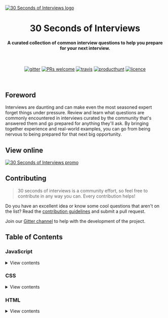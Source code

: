 <a href="https://30secondsofinterviews.org"><img src="logo.jpg" alt="30 Seconds of Interviews logo"></a>

<h1 align="center">
  30 Seconds of Interviews
</h1>

<h4 align="center">A curated collection of common interview questions to help you prepare for your next interview.</h4>

<br>

<p align="center">
  <a href="https://gitter.im/30-seconds-of-interviews/Lobby"><img src="https://img.shields.io/badge/gitter-join%20chat%20%E2%86%92-brightgreen.svg" alt="gitter"></a>
    <a href="https://github.com/fejes713/30-seconds-of-interviews/blob/master/CONTRIBUTING.md"><img src="https://img.shields.io/badge/PRs-welcome-brightgreen.svg" alt="PRs welcome"></a>
  <a href="https://travis-ci.com/fejes713/30-seconds-of-interviews"><img src="https://travis-ci.com/fejes713/30-seconds-of-interviews.svg?token=uZrzJhwCxqfwx7TdXzc4&branch=master" alt="travis"></a>
  <a href=""><img src="https://img.shields.io/badge/producthunt-vote-orange.svg" alt="producthunt"></a>
  <a href="https://github.com/fejes713/30-seconds-of-interviews/blob/master/LICENSE"><img src="https://img.shields.io/badge/licence-MIT-blue.svg" alt="licence"></a>
</p>

<br>

## Foreword

Interviews are daunting and can make even the most seasoned expert forget things under pressure. Review and learn what questions are commonly encountered in interviews curated by the community that's answered them and go prepared for anything they'll ask. By bringing together experience and real-world examples, you can go from being nervous to being prepared for that next big opportunity.

## View online

<a href="https://30secondsofinterviews.org"><img src="promo.jpg" alt="30 Seconds of Interviews promo"></a>

## Contributing

> 30 seconds of interviews is a community effort, so feel free to contribute in any way you can. Every contribution helps!

Do you have an excellent idea or know some cool questions that aren't on the list? Read the [contribution guidelines](https://github.com/fejes713/30-seconds-of-interviews/blob/master/CONTRIBUTING.md) and submit a pull request.

Join our [Gitter channel](https://gitter.im/30-seconds-of-interviews/Lobby) to help with the development of the project.

## Table of Contents


### JavaScript

<details>
<summary>View contents</summary>* [How can you avoid callback hells?](#how-can-you-avoid-callback-hells-js-get-data-function-a-get-more-data-a-function-b-get-more-data-b-function-c-get-more-data-c-function-d-get-more-data-d-function-e)
* [What is a callback?](#what-is-a-callback)
* [How do you clone an object in JavaScript?](#how-do-you-clone-an-object-in-java-script)
* [What is a closure?](#what-is-a-closure)
* [How do you compare two objects in JavaScript?](#how-do-you-compare-two-objects-in-java-script)
* [What is the DOM?](#what-is-the-dom)
* [What is the difference between the equality operators `==` and `===`?](#what-is-the-difference-between-the-equality-operators-and)
* [What is event-driven programming?](#what-is-event-driven-programming)
* [Generate an array, containing the Fibonacci sequence, up until the nth term.](#generate-an-array-containing-the-fibonacci-sequence-up-until-the-nth-term)
* [What does `0.1 + 0.2 === 0.3` evaluate to?](#what-does-0-1-0-2-0-3-evaluate-to)
* [What is the difference between the array methods `map()` and `forEach()`?](#what-is-the-difference-between-the-array-methods-map-and-for-each)
* [What is functional programming?](#what-is-functional-programming)
* [What will the console log in this example?](#what-will-the-console-log-in-this-example-js-var-foo-1-var-foobar-function-console-log-foo-var-foo-2-foobar)
* [How does hoisting work in JavaScript?](#how-does-hoisting-work-in-java-script)
* [Create a function that masks a string of characters with `#` except for the last four (4) characters.](#create-a-function-that-masks-a-string-of-characters-with-except-for-the-last-four-4-characters-js-mask-123456789-6789)
* [Explain the difference between mutability and immutability, and mutating vs non-mutating methods.](#explain-the-difference-between-mutability-and-immutability-and-mutating-vs-non-mutating-methods)
* [What is the only value not equal to itself in JavaScript?](#what-is-the-only-value-not-equal-to-itself-in-java-script)
* [NodeJS uses a callback pattern in many instances where if an error were returned it will pass it as the first argument to the callback. What are the advantages of this pattern?](#node-js-uses-a-callback-pattern-in-many-instances-where-if-an-error-were-returned-it-will-pass-it-as-the-first-argument-to-the-callback-what-are-the-advantages-of-this-pattern-js-fs-read-file-file-path-function-err-data-if-err-handle-the-error-the-return-is-important-here-so-execution-stops-here-return-console-log-err-use-the-data-object-console-log-data)
* [What is the event loop in Node.js?](#what-is-the-event-loop-in-node-js)
* [What are the differences between `null` and `undefined`?](#what-are-the-differences-between-null-and-undefined)
* [Describe the different ways to create an object. When should certain ways be preferred over others?](#describe-the-different-ways-to-create-an-object-when-should-certain-ways-be-preferred-over-others)
* [What is the difference between a parameter and an argument?](#what-is-the-difference-between-a-parameter-and-an-argument)
* [Does JavaScript pass by value or by reference?](#does-java-script-pass-by-value-or-by-reference)
* [Create a function `pipe` that performs left-to-right function composition by returning a function that accepts one argument.](#create-a-function-pipe-that-performs-left-to-right-function-composition-by-returning-a-function-that-accepts-one-argument-js-const-square-v-v-v-const-double-v-v-2-const-add-one-v-v-1-const-res-pipe-square-double-add-one-res-3-19-add-one-double-square-3)
* [In which states can a Promise be?](#in-which-states-can-a-promise-be)
* [What are Promises?](#what-are-promises)
* [How does prototypal inheritance differ from classical inheritance?](#how-does-prototypal-inheritance-differ-from-classical-inheritance)
* [What is the output of the following code?](#what-is-the-output-of-the-following-code-js-const-a-1-2-3-const-b-1-2-3-const-c-1-2-3-console-log-a-c-console-log-a-b)
* [What does the following function return?](#what-does-the-following-function-return-js-function-greet-return-message-hello)
* [Explain the difference between a static method and an instance method.](#explain-the-difference-between-a-static-method-and-an-instance-method)
* [What is the difference between synchronous and asynchronous code in JavaScript?](#what-is-the-difference-between-synchronous-and-asynchronous-code-in-java-script)
* [How does `this` work?](#how-does-this-work)
* [What does the following code evaluate to?](#what-does-the-following-code-evaluate-to-js-typeof-typeof-0)
* [What are JavaScript data types?](#what-are-java-script-data-types)
* [What is the purpose of JavaScript UI libraries/frameworks like React, Vue, Angular, Hyperapp, etc?](#what-is-the-purpose-of-java-script-ui-libraries-frameworks-like-react-vue-angular-hyperapp-etc)
* [What does `'use strict'` do and what are some of the key benefits to using it?](#what-does-use-strict-do-and-what-are-some-of-the-key-benefits-to-using-it)
* [What are the differences between `var`, `let`, `const` and no keyword statements?](#what-are-the-differences-between-var-let-const-and-no-keyword-statements)
* [What is the reason for wrapping the entire contents of a JavaScript source file in a function?](#what-is-the-reason-for-wrapping-the-entire-contents-of-a-java-script-source-file-in-a-function)
</details>


### CSS

<details>
<summary>View contents</summary>* [What is CSS BEM?](#what-is-css-bem)
* [What are the advantages of using CSS preprocessors?](#what-are-the-advantages-of-using-css-preprocessors)
* [Can you describe how CSS specificity works?](#can-you-describe-how-css-specificity-works)
* [Using flexbox, create a 3-column layout where each column takes up a `col-{n} / 12` ratio of the container.](#using-flexbox-create-a-3-column-layout-where-each-column-takes-up-a-col-n-12-ratio-of-the-container-html-div-class-row-div-class-col-2-div-div-class-col-7-div-div-class-col-3-div-div)
* [What is a focus ring? What is the correct solution to handle them?](#what-is-a-focus-ring-what-is-the-correct-solution-to-handle-them)
* [Can you name the four types of `@media` properties?](#can-you-name-the-four-types-of-media-properties)
* [What are the advantages of using CSS sprites and how would one utilize them?](#what-are-the-advantages-of-using-css-sprites-and-how-would-one-utilize-them)
* [How does Z index function?](#how-does-z-index-function)
</details>


### HTML

<details>
<summary>View contents</summary>* [What are `defer` and `async` attributes on a `<script>` tag?](#what-are-defer-and-async-attributes-on-a-script-tag)
* [What is the DOM?](#what-is-the-dom)
* [What are some differences that XHTML has compared to HTML?](#what-are-some-differences-that-xhtml-has-compared-to-html)
* [What is the purpose of `alt` attribute on images?](#what-is-the-purpose-of-alt-attribute-on-images)
* [Where and why is the `rel="noopener"` attribute used?](#where-and-why-is-the-rel-noopener-attribute-used)
</details>


### Node

<details>
<summary>View contents</summary>* [How can you avoid callback hells?](#how-can-you-avoid-callback-hells-js-get-data-function-a-get-more-data-a-function-b-get-more-data-b-function-c-get-more-data-c-function-d-get-more-data-d-function-e)
* [NodeJS uses a callback pattern in many instances where if an error were returned it will pass it as the first argument to the callback. What are the advantages of this pattern?](#node-js-uses-a-callback-pattern-in-many-instances-where-if-an-error-were-returned-it-will-pass-it-as-the-first-argument-to-the-callback-what-are-the-advantages-of-this-pattern-js-fs-read-file-file-path-function-err-data-if-err-handle-the-error-the-return-is-important-here-so-execution-stops-here-return-console-log-err-use-the-data-object-console-log-data)
* [What is the event loop in Node.js?](#what-is-the-event-loop-in-node-js)
</details>


---

## JavaScript
### What is the difference between the equality operators `==` and `===`?

<details>
<summary>View answer</summary>
Triple equals (`===`) checks for strict equality, which means both the type and value must be the same. Double equals (`==`) on the other hand first performs type coercion so that both operands are of the same type and then applies strict comparison.


#### Good to hear


* Whenever possible, use triple equals to test equality because loose equality `==` can have unintuitive results
* Type coercion means the values are converted into the same type
* Mention of falsy values and their comparison


##### Additional links


* [MDN docs for comparison operators](https://developer.mozilla.org/en-US/docs/Web/JavaScript/Reference/Operators/Comparison_Operators)
</details>



<br>[⬆ Back to top](#table-of-contents)


### In which states can a Promise be?

<details>
<summary>View answer</summary>
A `Promise` is in one of these states:

* pending: initial state, neither fulfilled nor rejected.
* fulfilled: meaning that the operation completed successfully.
* rejected: meaning that the operation failed.

A pending promise can either be fulfilled with a value, or rejected with a reason (error). 
When either of these options happens, the associated handlers queued up by a promise's then method are called.


#### Good to hear





##### Additional links


* [Official Web Docs - Promise](https://developer.mozilla.org/en-US/docs/Web/JavaScript/Reference/Global_Objects/Promise)
</details>



<br>[⬆ Back to top](#table-of-contents)


### What are Promises?

<details>
<summary>View answer</summary>
The `Promise` object represents the eventual completion (or failure) of an asynchronous operation, and its resulting value.
An example can be the following snippet, which after 100ms prints out the result string to the standard output. Also, note the catch, which can be used for error handling. `Promise`s are chainable.

```js
new Promise((resolve, reject) => {
  setTimeout(() => {
    resolve('result')
  }, 100)
})
  .then(console.log)
  .catch(console.error)
```


#### Good to hear


* Take a look into the other questions regarding `Promise`s!


##### Additional links


* [Master the JavaScript Interview: What is a Promise?](https://medium.com/javascript-scene/master-the-javascript-interview-what-is-a-promise-27fc71e772618)
</details>



<br>[⬆ Back to top](#table-of-contents)


### What are the differences between `null` and `undefined`?

<details>
<summary>View answer</summary>
In JavaScript, two values discretely represent nothing - `undefined` and `null`. The concrete difference between them is that `null` is explicit, while `undefined` is implicit. When a property does not exist or a variable has not been given a value, the value is `undefined`. `null` is set as the value to explicitly indicate “no value”. In essence, `undefined` is used when the nothing is not known, and `null` is used when the nothing is known.


#### Good to hear


* `typeof undefined` returns `undefined`
* `typeof null` returns `object`. However, it is still a primitive value
* `undefined == null` equals to `true`


##### Additional links


* [MDN docs for null](https://developer.mozilla.org/en-US/docs/Web/JavaScript/Reference/Global_Objects/null)
* [MDN docs for undefined](https://developer.mozilla.org/en-US/docs/Web/JavaScript/Reference/Global_Objects/undefined)
</details>



<br>[⬆ Back to top](#table-of-contents)


### How do you compare two objects in JavaScript?

<details>
<summary>View answer</summary>
Even though two different objects can have the same properties with equal values, they are not considered equal when compared using `==` or `===`. This is because they are being compared by their reference (location in memory), unlike primitive values which are compared by value.

In order to test if two objects are equal in structure, a helper function is required. It will
iterate through the own properties of each object to test if they have the same values, including nested objects.
Optionally, the prototypes of the objects may also be tested for equivalence by passing `true` as the 3rd argument.

Note: this technique does not attempt to test equivalence of data structures other than
plain objects, arrays, functions, dates and primitive values.

```js
function isDeepEqual(obj1, obj2, testPrototypes = false) {
  if (obj1 === obj2) {
    return true
  }

  if (typeof obj1 === "function" && typeof obj2 === "function") {
    return obj1.toString() === obj2.toString()
  }

  if (obj1 instanceof Date && obj2 instanceof Date) {
    return obj1.getTime() === obj2.getTime()
  }

  const prototypesAreEqual = testPrototypes
    ? isDeepEqual(
        Object.getPrototypeOf(obj1),
        Object.getPrototypeOf(obj2),
        true
      )
    : true

  const obj1Props = Object.getOwnPropertyNames(obj1)
  const obj2Props = Object.getOwnPropertyNames(obj2)

  return (
    obj1Props.length === obj2Props.length &&
    prototypesAreEqual &&
    obj1Props.every(prop => isDeepEqual(obj1[prop], obj2[prop]))
  )
}
```


#### Good to hear


* Primitives like strings and numbers are compared by their value
* Objects on the other hand are compared by their reference (location in memory)


##### Additional links


* [Object Equality in JavaScript](http://adripofjavascript.com/blog/drips/object-equality-in-javascript.html)
* [Deep comparison between two values](https://30secondsofcode.org/object#equals)
</details>



<br>[⬆ Back to top](#table-of-contents)


### What is the DOM?

<details>
<summary>View answer</summary>
The DOM (Document Object Model) is an API that represents the structure of HTML and XML documents. The document
is represented by a node tree (such as elements, text nodes, comments), where each node is an object that can be manipulated via JavaScript to change their styles, contents, placement in the tree, or interacted with through event listeners.


#### Good to hear


* The DOM was designed to be independent of any particular programming language, making the structural representation of the document available from a single, consistent API
* The DOM is constructed progressively in the browser as a page loads, which is why scripts are often placed at the bottom of a page, in the `<head>` with a `defer` attribute, or inside a `DOMContentLoaded` event listener. Scripts that manipulate DOM nodes should be run after the DOM has been constructed to avoid errors.


##### Additional links


* [MDN docs for DOM](https://developer.mozilla.org/en-US/docs/DOM)
</details>



<br>[⬆ Back to top](#table-of-contents)


### What is the reason for wrapping the entire contents of a JavaScript source file in a function?

<details>
<summary>View answer</summary>
This technique is very common in JavaScript libraries. It creates a closure around the entire contents of the file which creates a private namespace and thereby helps avoid potential name clashes between different JavaScript modules and libraries. The function is usually immediately invoked so that the namespace (library name) is assigned the return value of the function.

```js
const myLibrary = function () {
  var privateVariable = 2;
  return {
    publicMethod: () => privateVariable;
  };
}();
privateVariable; // ReferenceError
myLibrary.publicMethod(); // 2
```


#### Good to hear


* Used among many popular JavaScript libraries
* Creates a private namespace


##### Additional links


* [MDN docs for closures](https://developer.mozilla.org/en-US/docs/Web/JavaScript/Closures)
</details>



<br>[⬆ Back to top](#table-of-contents)


### What are JavaScript data types?

<details>
<summary>View answer</summary>
The latest ECMAScript standard defines seven data types, six of them being primitive: `Boolean`, `Null`, `Undefined`, `Number`, `String`, `Symbol` and one non-primitive data type: `Object`.


#### Good to hear


* Mention of newly added `Symbol` data type
* `Array`, `Date` and `function` are all of type `object`
* Functions in JavaScript are objects with the capability of being callable


##### Additional links


* [MDN docs for data types and data structures](https://developer.mozilla.org/en-US/docs/Web/JavaScript/Data_structures)
* [Understanding Data Types in JavaScript](https://www.digitalocean.com/community/tutorials/understanding-data-types-in-javascript)
</details>



<br>[⬆ Back to top](#table-of-contents)


### Generate an array, containing the Fibonacci sequence, up until the nth term.

<details>
<summary>View answer</summary>
Initialize an empty array of length `n`. Use `Array.prototype.reduce()` to add values into the array, using the sum of the last two values, except for the first two.

```js
const fibonacci = n =>
  [...Array(n)].reduce(
    (acc, val, i) => acc.concat(i > 1 ? acc[i - 1] + acc[i - 2] : i),
    []
  )
```


#### Good to hear





##### Additional links


* [Similar problem](https://github.com/Chalarangelo/30-seconds-of-code/blob/master/snippets_archive/fibonacciUntilNum.md)
</details>



<br>[⬆ Back to top](#table-of-contents)


### What does `0.1 + 0.2 === 0.3` evaluate to?

<details>
<summary>View answer</summary>
It evaluates to `false` because JavaScript uses the IEEE 754 standard for Math and it makes use of 64-bit floating numbers. This causes precision errors when doing decimal calculations, in short, due to computers working in Base 2 while decimal is Base 10.

```js
0.1 + 0.2 // 0.30000000000000004
```

A solution to this problem would be to use a function that determines if two numbers are approximately equal by defining an error margin (epsilon) value that the difference between two values should be less than.

```js
const approxEqual = (n1, n2, epsilon = 0.0001) => Math.abs(n1 - n2) < epsilon
approxEqual(0.1 + 0.2, 0.3) // true
```


#### Good to hear


* A simple solution to this problem


##### Additional links


* [A simple helper function to check equality](https://github.com/Chalarangelo/30-seconds-of-code#approximatelyequal)
* [Fix "0.1 + 0.2 = 0.300000004" in JavaScript](http://blog.blakesimpson.co.uk/read/61-fix-0-1-0-2-0-300000004-in-javascript)
</details>



<br>[⬆ Back to top](#table-of-contents)


### What is the difference between the array methods `map()` and `forEach()`?

<details>
<summary>View answer</summary>
Both methods iterate through the elements of an array. `map()` maps each element to new element by invoking the callback function on each element and returns a new array. On the other hand, `forEach()` invokes the callback function for each element but does not return a new array. `forEach()` is generally used when causing a side effect on each iteration, whereas `map()` is a common functional programming technique.


#### Good to hear


* Use `forEach()` if you need to iterate over an array and cause mutations to the elements without needing to return values to generate a new array.
* `map()` is the right choice to keep data immutable where each value of the original array is mapped to a new array.


##### Additional links


* [MDN docs for forEach](https://developer.mozilla.org/en-US/docs/Web/JavaScript/Reference/Global_Objects/Array/forEach)
* [MDN docs for map](https://developer.mozilla.org/en-US/docs/Web/JavaScript/Reference/Global_Objects/Array/map)
* [JavaScript — Map vs. ForEach](https://codeburst.io/javascript-map-vs-foreach-f38111822c0f)
</details>



<br>[⬆ Back to top](#table-of-contents)


### What does the following code evaluate to?

```js
typeof typeof 0
```

<details>
<summary>View answer</summary>
It evaluates to `"string"`.

`typeof 0` evaluates to the string `"number"` and therefore `typeof "number"` evaluates to `"string"`.


#### Good to hear





##### Additional links


* [MDN docs for typeof](https://developer.mozilla.org/en-US/docs/Web/JavaScript/Reference/Operators/typeof)
</details>



<br>[⬆ Back to top](#table-of-contents)


### What will the console log in this example?

```js
var foo = 1
var foobar = function() {
  console.log(foo)
  var foo = 2
}
foobar()
```

<details>
<summary>View answer</summary>
Due to hoisting, the local variable `foo` is declared before the `console.log` method is called. This means the local variable `foo` is passed as an argument to `console.log()` instead of the global one declared outside of the function. However, since the value is not hoisted with the variable declaration, the output will be `undefined`, not `2`.


#### Good to hear


* Hoisting is JavaScript’s default behavior of moving declarations to the top
* Mention of `strict` mode


##### Additional links


* [MDN docs for hoisting](https://developer.mozilla.org/en-US/docs/Glossary/Hoisting)
</details>



<br>[⬆ Back to top](#table-of-contents)


### How does hoisting work in JavaScript?

<details>
<summary>View answer</summary>
Hoisting is a JavaScript mechanism where variables and function declarations are put into memory during the compile phase. This means that no matter where functions and variables are declared, they are moved to the top of their scope regardless of whether their scope is global or local.

```js
console.log(hoist) // Output: undefined
var hoist = "The variable has been hoisted."
```


#### Good to hear


* Hoisting is JavaScript’s default behavior of moving declarations to the top
* Functions are hoisted before variables
* Mention of `strict` mode
* `const` variables must be both declared and initialised before use
* `let` variables must be declared before use


##### Additional links


* [MDN docs for hoisting](https://developer.mozilla.org/en-US/docs/Glossary/Hoisting)
* [Understanding Hoisting in JavaScript](https://scotch.io/tutorials/understanding-hoisting-in-javascript)
</details>



<br>[⬆ Back to top](#table-of-contents)


### Create a function that masks a string of characters with `#` except for the last four (4) characters.

```js
mask("123456789") // "#####6789"
```

<details>
<summary>View answer</summary>
> There are many ways to solve this problem, this is just one one of them.

Using `String.prototype.slice()`, we can grab a portion of the string from index `0` (first character) to index `-4` (5th last character) and calculate the resulting length, using `String.prototype.repeat()` to repeat the mask character that many times. Then, using `String.prototype.slice()` once more, we can concatenate the last 4 characters by passing `-4` as an argument.

```js
const mask = (str, maskChar = "#") =>
  maskChar.repeat(str.slice(0, -4).length) + str.slice(-4)
```


#### Good to hear


* Short, one-line functional solutions to problems should be preferred provided they are efficient


##### Additional links



</details>



<br>[⬆ Back to top](#table-of-contents)


### What is the difference between synchronous and asynchronous code in JavaScript?

<details>
<summary>View answer</summary>
Synchronous means each operation must wait for the previous one to complete.

Asynchronous means an operation can occur while another operation is still being processed.

In JavaScript, all code is synchronous due to the single-threaded nature of it. However, asynchronous operations not part of the program (such as `XMLHttpRequest` or `setTimeout`) are processed outside of the main thread because they are controlled by native code (browser APIs), but callbacks part of the program will still be executed synchronously.


#### Good to hear


* JavaScript has a concurrency model based on an "event loop".
* Functions like `alert` block the main thread so that no user input is registered until the user closes it.


##### Additional links



</details>



<br>[⬆ Back to top](#table-of-contents)


### What does the following function return?

```js
function greet() {
  return
  {
    message: "hello"
  }
}
```

<details>
<summary>View answer</summary>
Because of JavaScript's automatic semicolon insertion (ASI), the compiler places a semicolon after `return` keyword and therefore it returns `undefined` without an error being thrown.


#### Good to hear


* Automatic semicolon placement can lead to time-consuming bugs


##### Additional links


* [Automatic semicolon insertion in JavaScript](http://2ality.com/2011/05/semicolon-insertion.html)
</details>



<br>[⬆ Back to top](#table-of-contents)


### NodeJS uses a callback pattern in many instances where if an error were returned it will pass it as the first argument to the callback. What are the advantages of this pattern?

```js
fs.readFile(filePath, function(err, data) {  
  if (err) {
    // handle the error, the return is important here
    // so execution stops here
    return console.log(err)
  }
  // use the data object
  console.log(data)
})
```

<details>
<summary>View answer</summary>
Advantages include:

* Not needing to process data if there is no need to even reference it
* Having a consistent API leads to more adoption
* Ability to easily adapt a callback pattern that will lead to more maintainable code

As you can see from below example, the callback is called with null as its first argument if there is no error. However, if there is an error, you create an Error object, which then becomes the callback's only parameter. The callback function allows a user to easily know whether or not an error occurred. 

This practice is also called the _Node.js error convention_, and this kind of callback implementations are called _error-first callbacks_.

```js
var isTrue = function(value, callback) {
  if (value === true) {
    callback(null, "Value was true.");
  } else {
    callback(new Error("Value is not true!"));
  }
}

var callback = function (error, retval) {
  if (error) {
    console.log(error);
    return;
  }
  console.log(retval);
}

isTrue(false, callback);
isTrue(true,  callback);

{ stack: [Getter/Setter],
  arguments: undefined,
  type: undefined,
  message: 'Value is not true!' }
Value was true.
```


#### Good to hear


* This is just a convention. However, you should stick to it.


##### Additional links


* [The Node.js Way - Understanding Error-First Callbacks](http://fredkschott.com/post/2014/03/understanding-error-first-callbacks-in-node-js/)
* [What are the error conventions?](https://docs.nodejitsu.com/articles/errors/what-are-the-error-conventions)
</details>



<br>[⬆ Back to top](#table-of-contents)


### What is the output of the following code?

```js
const a = [1, 2, 3]
const b = [1, 2, 3]
const c = "1,2,3"

console.log(a == c)
console.log(a == b)
```

<details>
<summary>View answer</summary>
The first `console.log` outputs `true` because JavaScript's compiler performs type conversion and therefore it compares to strings by their value. On the other hand, the second `console.log` outputs `false` because Arrays are Objects and Objects are compared by reference.


#### Good to hear


* JavaScript performs automatic type conversion
* Objects are compared by reference
* Primitives are compared by value


##### Additional links


* [JavaScript Value vs Reference](https://medium.com/dailyjs/back-to-roots-javascript-value-vs-reference-8fb69d587a18)
</details>



<br>[⬆ Back to top](#table-of-contents)


### What is a callback?

<details>
<summary>View answer</summary>
Callbacks are functions passed as an argument to another function to be executed once an event has occurred or a certain task is complete, often used in asynchronous code. Callback functions are invoked later by a piece of code but can be declared on initialization without being invoked.

Event listeners are callbacks that are only executed when a specific event occurs.

```js
function onClick() {
  console.log("The user clicked on the page.")
}
document.addEventListener("click", onClick)
```


#### Good to hear


* Functions are first-class objects in JavaScript
* Callbacks vs Promises


##### Additional links


* [MDN docs for callbacks](https://developer.mozilla.org/en-US/docs/Glossary/Callback_function)
</details>



<br>[⬆ Back to top](#table-of-contents)


### Describe the different ways to create an object. When should certain ways be preferred over others?

<details>
<summary>View answer</summary>
##### Object literal

Often used to store one occurrence of data.

```js
const person = {
  name: "John",
  age: 50,
  birthday() {
    this.age++
  }
}
person.birthday() // person.age === 51
```

##### Constructor

Often used when you need to create multiple instances of an object, each with their own data that other instances of the class cannot affect. The `new` operator must be used before invoking the constructor or the global object will be mutated.

```js
function Person(name, age) {
  this.name = name
  this.age = age
}
Person.prototype.birthday = function() {
  this.age++
}
const person1 = new Person("John", 50)
const person2 = new Person("Sally", 20)
person1.birthday() // person1.age === 51
person2.birthday() // person2.age === 21
```

##### Factory function

Creates a new object similar to a constructor, but can store private data using a closure. There is also no need to use `new` before invoking the function or the `this` keyword. Factory functions usually discard the idea of prototypes and keep all properties and methods as own properties of the object.

```js
const createPerson = (name, age) => {
  const birthday = () => person.age++
  const person = { name, age, birthday }
  return person
}
const person = createPerson("John", 50)
person.birthday() // person.age === 51
```

##### `Object.create()`

Sets the prototype of the newly created object.

```js
const personProto = {
  birthday() {
    this.age++
  }
}
const person = Object.create(personProto)
person.age = 50
person.birthday() // person.age === 51
```

A second argument can also be supplied to `Object.create()` which acts as a descriptor for the new properties to be defined.

```js
Object.create(personProto, {
  age: {
    value: 50,
    writable: true,
    enumerable: true
  }
})
```


#### Good to hear


* Prototypes are objects that other objects inherit properties and methods from.
* Factory functions offer private properties and methods through a closure but increase memory usage as a tradeoff, while classes do not have private properties or methods but reduce memory impact by reusing a single prototype object.


##### Additional links


* [Factory functions vs constructor functions vs classes](https://medium.com/javascript-scene/javascript-factory-functions-vs-constructor-functions-vs-classes-2f22ceddf33e)
</details>



<br>[⬆ Back to top](#table-of-contents)


### What is the difference between a parameter and an argument?

<details>
<summary>View answer</summary>
Parameters are the variable names of the function definition, while arguments are the values given to a function when it is invoked.

```js
function myFunction(parameter1, parameter2) {
  console.log(arguments[0]) // "argument1"
}
myFunction("argument1", "argument2")
```


#### Good to hear


* `arguments` is an array-like object containing information about the arguments supplied to an invoked function.
* `myFunction.length` describes the arity of a function (how many parameters it has, regardless of how many arguments it is supplied).


##### Additional links



</details>



<br>[⬆ Back to top](#table-of-contents)


### Does JavaScript pass by value or by reference?

<details>
<summary>View answer</summary>
JavaScript always passes by value. However, with objects, the value is a reference to the object.


#### Good to hear


* Difference between pass-by-value and pass-by-reference


##### Additional links


* [JavaScript Value vs Reference](https://medium.com/dailyjs/back-to-roots-javascript-value-vs-reference-8fb69d587a18)
</details>



<br>[⬆ Back to top](#table-of-contents)


### How does prototypal inheritance differ from classical inheritance?

<details>
<summary>View answer</summary>
In the classical inheritance paradigm, object instances inherit their properties and functions from a class, which acts as a blueprint for the object. Object instances are typically created using a constructor and the `new` keyword.

In the prototypal inheritance paradigm, object instances inherit directly from other objects and are typically created using factory functions or `Object.create()`. Finally, object instances can be composed from many different objects, allowing for selective inheritance.


#### Good to hear


* Classes create hierarches and taxonomies.
* Prototypal inheritance allows for a flat prototype delegation hierarchy.


##### Additional links


* [MDN docs for inheritance and the prototype chain](https://developer.mozilla.org/en-US/docs/Web/JavaScript/Inheritance_and_the_prototype_chain)
* [Differences between class and prototypal inheritance](https://medium.com/javascript-scene/master-the-javascript-interview-what-s-the-difference-between-class-prototypal-inheritance-e4cd0a7562e9)
</details>



<br>[⬆ Back to top](#table-of-contents)


### How do you clone an object in JavaScript?

<details>
<summary>View answer</summary>
Using the object spread operator `...`, the object's own enumerable properties can be copied
into the new object. This creates a shallow clone of the object.

```js
const obj = { a: 1, b: 2 }
const shallowClone = { ...obj }
```

With this technique, prototypes are ignored. In addition, nested objects are not cloned, but rather their references get copied, so nested objects still refer to the same objects as the original. Deep-cloning is much more complex in order to effectively clone any type of object (Date, RegExp, Function, Set, etc) that may be nested within the object.

Other alternatives include:

* `JSON.parse(JSON.stringify(obj))` can be used to deep-clone a simple object, but it is CPU-intensive and only accepts valid JSON (therefore it strips functions and does not allow circular references).
* `Object.assign({}, obj)` is another alternative.
* `Object.keys(obj).reduce((acc, key) => (acc[key] = obj[key], acc), {})` is another more verbose alternative that shows the concept in greater depth.


#### Good to hear


* JavaScript passes objects by reference, meaning that nested objects get their references copied, instead of their values.
* The same method can be used to merge two objects.


##### Additional links


* [MDN docs for Object.assign()](https://developer.mozilla.org/en-US/docs/Web/JavaScript/Reference/Global_Objects/Object/assign)
* [Clone an object in vanilla JS](http://voidcanvas.com/clone-an-object-in-vanilla-js-in-depth/)
</details>



<br>[⬆ Back to top](#table-of-contents)


### What are the differences between `var`, `let`, `const` and no keyword statements?

<details>
<summary>View answer</summary>
##### No keyword prefix

When no keyword is prefixed before a variable declaration, it is either assigning a global variable if one does not exist, or reassigns an already declared variable. In non-strict mode, it will assign the variable as a property of the global object `this` (`window` in browsers). In strict mode, it will throw an error to prevent unwanted global variables from being created.

##### var

`var` was the default statement to declare a variable until ES2015. It creates a function-scoped variable that can be reassigned and redeclared. However, due to its lack of block scoping, it can cause issues if the variable is being reused in a loop that contains an asynchronous callback because the variable will continue to exist outside of the block scope.

Below, by the time the the `setTimeout` callback executes, the loop has already finished and the `i` variable is `10`, so all ten callbacks reference the same variable available in the function scope.

```js
for (var i = 0; i < 10; i++) {
  setTimeout(() => {
    console.log(i) // logs `10` ten times
  })
}

/* ==================== Solutions with `var` ==================== */
for (var i = 0; i < 10; i++) {
  // Passed as an argument will use the value as-is in that point in time
  setTimeout(console.log, 0, i)
}

for (var i = 0; i < 10; i++) {
  // Create a new function scope that will use the value as-is in that point in time
  ;(i => {
    setTimeout(() => {
      console.log(i)
    })
  })(i)
}
```

##### let

`let` was introduced in ES2015 and is the new preferred way to declare variables that will be reassigned later. Trying to redeclare a variable again will throw an error. It is block-scoped so that using it in a loop will keep it scoped to the iteration.

```js
for (let i = 0; i < 10; i++) {
  setTimeout(() => {
    console.log(i) // logs 0, 1, 2, 3, ...
  })
}
```

##### const

`const` was introduced in ES2015 and is the new preferred default way to declare all variables if they won't be reassigned later, even for objects that will be mutated (as long as the reference to the object does not change). It is block-scoped and cannot be reassigned.

```js
const myObject = {}
myObject.prop = "hello!" // No error
myObject = "hello" // Error
```


#### Good to hear


* All declarations are hoisted to the top of their scope
* Show a common issue with using `var` and how `let` can solve it, as well as a solution that keeps `var`.
* `var` should be avoided whenever possible and prefer `const` as the default declaration statement for all variables unless they will be reassigned later, then use `let` if so.


##### Additional links


* [`let` vs `const`](https://wesbos.com/let-vs-const/)
</details>



<br>[⬆ Back to top](#table-of-contents)


### What is functional programming?

<details>
<summary>View answer</summary>
Functional programming is a paradigm in which programs are built in a declarative manner using pure functions that avoid shared state and mutable data. Functions that always return the same value for the same input and don't produce side effects are the pillar of functional programming. Many programmers consider this to be the best approach to software development as it reduces bugs and cognitive load.


#### Good to hear


* Cleaner, more concise development experience
* Simple function composition
* Features of JavaScript that enable functional programming (`.map`, `.reduce` etc.)
* JavaScript is multi-paradigm programming language (Object-Oriented Programming and Functional Programming live in harmony)


##### Additional links


* [Javascript and Functional Programming: An Introduction](https://hackernoon.com/javascript-and-functional-programming-an-introduction-286aa625e26d)
* [Master the JavaScript Interview: What is Functional Programming?](https://medium.com/javascript-scene/master-the-javascript-interview-what-is-functional-programming-7f218c68b3a0)
</details>



<br>[⬆ Back to top](#table-of-contents)


### Create a function `pipe` that performs left-to-right function composition by returning a function that accepts one argument.

```js
const square = v => v * v
const double = v => v * 2
const addOne = v => v + 1
const res = pipe(square, double, addOne)
res(3) // 19; addOne(double(square(3)))
```

<details>
<summary>View answer</summary>
Gather all supplied arguments using the rest operator `...` and return a unary function that uses `Array.prototype.reduce()` to run the value through the series of functions before returning the final value.

```js
const pipe = (...fns) => x => fns.reduce((v, fn) => fn(v), x)
```


#### Good to hear


* Function composition is the process of combining two or more functions to produce a new function.


##### Additional links


* [What is function composition?](https://medium.com/javascript-scene/master-the-javascript-interview-what-is-function-composition-20dfb109a1a0)
</details>



<br>[⬆ Back to top](#table-of-contents)


### What is the only value not equal to itself in JavaScript?

<details>
<summary>View answer</summary>
`NaN` (Not-a-Number) is the only value not equal to itself when comparing with any of the comparison operators. `NaN` is often the result of meaningless math computations, so two `NaN` values make no sense to be considered equal.


#### Good to hear


* The difference between `isNaN()` and `Number.isNaN()`
* `const isNaN = x => x !== x`


##### Additional links


* [MDN docs for `NaN`](https://developer.mozilla.org/en-US/docs/Web/JavaScript/Reference/Global_Objects/NaN)
</details>



<br>[⬆ Back to top](#table-of-contents)


### Explain the difference between a static method and an instance method.

<details>
<summary>View answer</summary>
Static methods belong to a class and don't act on instances, while instance methods belong to the class prototype which is inherited by all instances of the class and acts on them.

```js
Array.isArray // static method of Array
Array.prototype.push // instance method of Array
```

In this case, the `Array.isArray` method does not make sense as an instance method of arrays because we already know the value is an array when working with it.

Instance methods could technically work as static methods, but provide terser syntax:

```js
const arr = [1, 2, 3]
arr.push(4)
Array.push(arr, 4)
```


#### Good to hear


* How to create static and instance methods with ES2015 class syntax


##### Additional links


* [Classes on MDN](https://developer.mozilla.org/en-US/docs/Web/JavaScript/Reference/Classes)
</details>



<br>[⬆ Back to top](#table-of-contents)


### Explain the difference between mutability and immutability, and mutating vs non-mutating methods.

<details>
<summary>View answer</summary>
"Mutability" means a value is subject to change. "Immutability" means a value cannot change.

Objects are mutable, while primitive values (strings, numbers, etc) are immutable. This means any operation performed on a primitive value does not change the original value.

All `String.prototype` methods do not have an effect on the original string and return a new string. On the other hand, while some methods of `Array.prototype` do not mutate the original array reference and produce a fresh array, some cause mutations.

```js
const myString = "hello!"
myString.replace("!", "") // returns a new string, cannot mutate the original value

const originalArray = [1, 2, 3]
originalArray.push(4) // mutates originalArray, now [1, 2, 3, 4]
originalArray.concat(4) // returns a new array, does not mutate the original
```


#### Good to hear


* List of mutating and non-mutating array methods


##### Additional links


* [Mutating vs non-mutating array methods](https://lorenstewart.me/2017/01/22/javascript-array-methods-mutating-vs-non-mutating/)
</details>



<br>[⬆ Back to top](#table-of-contents)


### How does `this` work?

<details>
<summary>View answer</summary>
The `this` keyword is an object that represents the context of an executing function. Regular functions can have their `this` value changed with `.call`, `.apply` and `.bind`. Arrow functions implicitly bind `this` so that it refers to the context of its lexical environment, regardless of whether or not its context is set explicitly with `call`.

Here are some common examples of `this`:

```js
// Object literals
var myObject = {
  regularFunction: function() {
    return this
  },
  arrowFunction: () => {
    return this
  }
}
myObject.regularFunction() // myObject
myObject.arrowFunction() // NOT myObject
const withoutContextFunction = myObject.regularFunction
withoutContextFunction() // NOT myObject

// Event listeners
document.body.addEventListener("click", function() {
  console.log(this) // document.body
})

// Classes
class myClass {
  constructor() {
    console.log(this) // myClassInstance
  }
}
var myClassInstance = new myClass()

// Manual
var myFunction = function() {
  return this
}
myFunction.call({ customThis: true }) // { customThis: true }

// Unwanted `this`
var obj = {
  arr: [1, 2, 3],
  doubleArr() {
    return this.arr.map(function(value) {
      // this === this.arr
      return this.double(value)
    })
  },
  double() {
    return value * 2
  }
}
obj.doubleArr() // Uncaught TypeError: this.double is not a function
```


#### Good to hear


* In non-strict mode, global `this` is the global object (`window` in browsers), while in non-strict mode global `this` is `undefined`.
* `Function.prototype.call` and `Function.prototype.apply` set the `this` context of an executing function as the first argument, with `call` accepting a variadic number of arguments thereafter, and `apply` accepting an array as the second argument which are fed to the function in a variadic manner.
* `Function.prototype.bind` returns a new function that enforces the `this` context as the first argument which cannot be changed by other functions.
* If a function requires its `this` context to be changed based on how it is called, you must use the `function` keyword. Use arrow functions when you want `this` to be the surrounding (lexical) context.


##### Additional links


* [`this` on MDN](https://developer.mozilla.org/en-US/docs/Web/JavaScript/Reference/Operators/this)
</details>



<br>[⬆ Back to top](#table-of-contents)


### What is the event loop in Node.js?

<details>
<summary>View answer</summary>
The event loop handles all async callbacks. Callbacks are queued in a loop, while other code runs, and will run one by one when the response for each one has been received.


#### Good to hear


* The event loop allows Node.js to perform non-blocking I/O operations, despite the fact that JavaScript is single-threaded


##### Additional links


* [Node.js docs on event loop, timers and process.nextTick()](https://nodejs.org/en/docs/guides/event-loop-timers-and-nexttick/)
</details>



<br>[⬆ Back to top](#table-of-contents)


### What is event-driven programming?

<details>
<summary>View answer</summary>
Event-driven programming is building an application that is based on and responds to events. Whenever an event occurs, the application responds by running a callback function, which is registered to that event and context.


#### Good to hear


* Responds to events that occur by running a callback function
* Follows a publish-subscribe pattern


##### Additional links


* [MDN docs on Events and Handlers](https://developer.mozilla.org/en-US/docs/Web/Guide/Events/Overview_of_Events_and_Handlers)
* [Understanding Node.js event-driven architecture](https://medium.freecodecamp.org/understanding-node-js-event-driven-architecture-223292fcbc2d)
</details>



<br>[⬆ Back to top](#table-of-contents)


### What is the purpose of JavaScript UI libraries/frameworks like React, Vue, Angular, Hyperapp, etc?

<details>
<summary>View answer</summary>
The main purpose is to avoid manipulating the DOM directly and keep the state of an application
in sync with the UI easily. Additionally, they provide the ability to create components that can be reused when they have similar functionality with minor differences, avoiding duplication which would require multiple changes whenever the structure of a component which is reused in multiple places needs to be updated.

When working with DOM manipulation libraries like jQuery, the data of an application is generally kept in the DOM itself, often as class names or `data` attributes. Manipulating the DOM to update the UI involves many extra steps and can introduce subtle bugs over time. Keeping the state separate and letting a framework handle the UI updates when the state changes reduces cognitive load, i.e. saying you want the UI to look a certain way when the state is a certain value is the declarative way of creating an application, instead of manually updating the UI to reflect the new state (imperative).


#### Good to hear


* The virtual DOM is a representation of the real DOM tree in the form of plain objects, which allows a library to write code as if the entire document is thrown away and rebuilt on each change, while the real DOM only updates what needs to be changed. Comparing the new virtual DOM against the previous one leads to high efficiency as changing real DOM nodes is costly compared to recalculating the virtual DOM.
* JSX is an extension to JavaScript that provides XML-like syntax to create virtual DOM objects which is transformed to function calls by a transpiler. It simplifies control flow (if statements/ternary expressions) compared to tagged template literals.


##### Additional links


* [Virtual DOM in Hyperapp](https://github.com/hyperapp/hyperapp#view)
</details>



<br>[⬆ Back to top](#table-of-contents)


### What does `'use strict'` do and what are some of the key benefits to using it?

<details>
<summary>View answer</summary>
Including `'use strict'` at the beginning of your JavaScript source file enables strict mode, which enfores more strict parsing and error handling of JavaScript code. It is considered a good practice and offers a lot of benefits, such as:

* Easier debugging due to eliminating silent errors.
* Disallows variable redefinition.
* Prevents accidental global variables.
* Oftentimes provides increased performance over identical code that is not running in strict mode.
* Simplifies `eval()` and `arguments`.
* Helps make JavaScript more secure.


#### Good to hear


* Eliminates `this` coercion, throwing an error when `this` references a value of `null` or `undefined`.
* Throws an error on invalid usage of `delete`.
* Prohibits some syntax likely to be defined in future versions of ECMAScript


##### Additional links


* [MDN docs for strict mode](https://developer.mozilla.org/en-US/docs/Web/JavaScript/Reference/Strict_mode)
</details>



<br>[⬆ Back to top](#table-of-contents)


### What is a closure?

<details>
<summary>View answer</summary>
A closure is a function defined inside another function and has access to its lexical scope even when it is executing outside its lexical scope. The closure has access to variables in three scopes:

* Variables declared in its own scope
* Variables declared in the scope of the parent function
* Variables declared in the global scope


#### Good to hear


* Closures are useful because they let you associate data with a function that operates on that data.
* A closure can substitute an object with only a single method.
* Closures can be used to emulate private methods.


##### Additional links


* [MDN docs for closures](https://developer.mozilla.org/en-US/docs/Web/JavaScript/Closures)
* [What is a closure](https://medium.com/javascript-scene/master-the-javascript-interview-what-is-a-closure-b2f0d2152b36)
* [I never understood JavaScript closures](https://medium.com/dailyjs/i-never-understood-javascript-closures-9663703368e8)
</details>



<br>[⬆ Back to top](#table-of-contents)


### How can you avoid callback hells?

```js
getData(function(a){  
    getMoreData(a, function(b){
        getMoreData(b, function(c){ 
            getMoreData(c, function(d){ 
                getMoreData(d, function(e){ 
                    ...
                });
            });
        });
    });
});
```

<details>
<summary>View answer</summary>
There are lots of ways to solve the issue of callback hells:

* modularization: break callbacks into independent functions
* use a control flow library, like async
* use generators with Promises
* use async/await (from v7 on)


#### Good to hear


* As an efficient JavaScript developer, you have to avoid the constantly growing indentation level, produce clean and readable code and be able to handle complex flows.


##### Additional links


* [Avoiding Callback Hell in Node.js](http://stackabuse.com/avoiding-callback-hell-in-node-js/)
* [Asynchronous JavaScript: From Callback Hell to Async and Await](https://blog.hellojs.org/asynchronous-javascript-from-callback-hell-to-async-and-await-9b9ceb63c8e8)
</details>



<br>[⬆ Back to top](#table-of-contents)


## CSS
### What is CSS BEM?

<details>
<summary>View answer</summary>
The BEM methodology is a naming convention for CSS classes in order to keep CSS more maintainable by defining namespaces to solve scoping issues. BEM stands for Block Element Modifier which is an explanation for its structure. A Block is a standalone component that is reusable across projects and acts as a "namespace" for sub components (Elements). Modifiers are used as flags when a Block or Element is in a certain state or is different in structure or style.

```css
/* block component */
.block {
}

/* element */
.block__element {
}

/* modifier */
.block__element--modifier {
}
```

Here is an example with the class names on markup:

```html
<nav class="navbar">
  <a href="/" class="navbar__link navbar__link--active"></a>
  <a href="/" class="navbar__link"></a>
  <a href="/" class="navbar__link"></a>
</nav>
```

In this case, `navbar` is the Block, `navbar__link` is an Element that makes no sense outside of the `navbar` component, and `navbar__link--active` is a Modifier that indicates a different state for the `navbar__link` Element.

Since Modifiers are verbose, many opt to use `is-*` flags instead as modifiers.

```html
<a href="/" class="navbar__link is-active"></a>
```

These must be chained to the Element and never alone however, or there will be scope issues.

```css
.navbar__link.is-active {
}
```


#### Good to hear


* Alternative solutions to scope issues like CSS-in-JS


##### Additional links


* [Writing clean and maintainable CSS](https://hackernoon.com/writing-clean-and-maintainable-css-using-bem-methodology-1dcbf810a664)
</details>



<br>[⬆ Back to top](#table-of-contents)


### What are the advantages of using CSS preprocessors?

<details>
<summary>View answer</summary>
CSS preprocessors add useful functionality that native CSS does not have, and generally make CSS neater and more maintainable by enabling DRY (Don't Repeat Yourself) principles. Their terse syntax for nested selectors cuts down on repeated code. They provide variables for consistent theming (however, CSS variables have largely replaced this functionality) and additional tools like color functions (`lighten`, `darken`, `transparentize`, etc), variables, mixins, and loops that make CSS more like a real programming language and gives the developer more power to generate complex CSS.


#### Good to hear


* They allow us to write more maintainable and scalable CSS
* Some disadvantages of using CSS preprocessors (setup, re-compilation time can be slow etc.)


##### Additional links


* [CSS Preprocessors](https://medium.com/@garyfagan/css-preprocessors-6f226fa16f27)
</details>



<br>[⬆ Back to top](#table-of-contents)


### Using flexbox, create a 3-column layout where each column takes up a `col-{n} / 12` ratio of the container.

```html
<div class="row">
  <div class="col-2"></div>
  <div class="col-7"></div>
  <div class="col-3"></div>
</div>
```

<details>
<summary>View answer</summary>
Set the `.row` parent to `display: flex;` and use the `flex` shorthand property to give the column classes a `flex-grow` value that corresponds to its ratio value.

```css
.row {
  display: flex;
}

.col-2 {
  flex: 2;
}

.col-7 {
  flex: 7;
}

.col-3 {
  flex: 3;
}
```


#### Good to hear





##### Additional links


* [MDN docs for basic concepts of flexbox](https://developer.mozilla.org/en-US/docs/Web/CSS/CSS_Flexible_Box_Layout/Basic_Concepts_of_Flexbox)
* [A complete guide to Flexbox](https://css-tricks.com/snippets/css/a-guide-to-flexbox/)
</details>



<br>[⬆ Back to top](#table-of-contents)


### Can you name the four types of `@media` properties?

<details>
<summary>View answer</summary>
* `all`, which applies to all media type devices
* `print`, which only applies to printers
* `screen`, which only applies to screens (desktops, tablets, mobile etc.)
* `speech`, which only applies to screenreaders


#### Good to hear





##### Additional links


* [MDN docs for `@media` rule](https://developer.mozilla.org/en-US/docs/Web/CSS/@media)
* [MDN docs for using media queries](https://developer.mozilla.org/en-US/docs/Web/CSS/Media_Queries/Using_media_queries)
</details>



<br>[⬆ Back to top](#table-of-contents)


### How does Z index function?

<details>
<summary>View answer</summary>
When elements overlap, z-order determines which one covers the other.


#### Good to hear


* `z-index` only applies to positioned elements (except `static`)
* How to organize z-indexes on large scale projects


##### Additional links


* [MDN docs for z-index](https://developer.mozilla.org/en-US/docs/Web/CSS/z-index)
* [Understanding CSS z-index](https://developer.mozilla.org/en-US/docs/Web/CSS/CSS_Positioning/Understanding_z_index)
* [What No One Told You About Z-Index](https://philipwalton.com/articles/what-no-one-told-you-about-z-index/)
</details>



<br>[⬆ Back to top](#table-of-contents)


### Can you describe how CSS specificity works?

<details>
<summary>View answer</summary>
Assuming the browser has already determined the set of rules for an element, each rule is assigned a matrix of values, which correspond to the following from highest to lowest specificity:

* Inline rules (binary - 1 or 0)
* Number of id selectors
* Number of class, pseudo-class and attribute selectors
* Number of tags and pseudo-element selectors

When two selectors are compared, the comparison is made on a per-column basis (e.g. an id selector will always be higher than any amount of class selectors, as ids have higher specificity than classes). In cases of equal specificity between multiple rules, the rules that comes last in the page's style sheet is deemed more specific and therefore applied to the element.


#### Good to hear


* Specificity matrix: [inline, id, class/pseudo-class/attribute, tag/pseudo-element]
* In cases of equal specificity, last rule is applied


##### Additional links


* [CSS Specificity](https://www.smashingmagazine.com/2007/07/css-specificity-things-you-should-know/)
</details>



<br>[⬆ Back to top](#table-of-contents)


### What are the advantages of using CSS sprites and how would one utilize them?

<details>
<summary>View answer</summary>
CSS sprites combine multiple images into one image, limiting the amount of HTTP requests a browser has to make, thus improving load times.

To utilize a spritesheet in CSS, one would use certain properties, such as `background-image`, `background-position` and `background-size` to ultimately alter the `background` of a CSS selector or an element.


#### Good to hear


* CSS sprites combine multiple images into one, which improves page load times by limiting requests
* `background-image`, `background-position` and `background-size` can be used to utilize a spritesheet


##### Additional links


* [CSS Sprites explained by CSS Tricks](https://css-tricks.com/css-sprites/)
</details>



<br>[⬆ Back to top](#table-of-contents)


### What is a focus ring? What is the correct solution to handle them?

<details>
<summary>View answer</summary>
A focus ring is a visible outline given to focusable elements such as buttons and anchor tags. It varies depending on the vendor, but generally it appears as a blue outline around the element to indicate it is currently focused.

In the past, many people specified `outline: 0;` on the element to remove the focus ring. However, this causes accessibility issues for keyboard users because the focus state may not be clear. When not specified though, it causes an unappealing blue ring to appear around an element.

In recent times, frameworks like Bootstrap have opted to use a more appealing `box-shadow` outline to replace the default focus ring. However, this is still not ideal for mouse users.

The best solution is an upcoming pseudo-selector `:focus-visible` which can be polyfilled today with JavaScript. It will only show a focus ring if the user is using a keyboard and leave it hidden for mouse users. This keeps both aesthetics for mouse use and accessibility for keyboard use.


#### Good to hear





##### Additional links


* [:focus-visible](https://css-tricks.com/focus-visible-and-backwards-compatibility/)
</details>



<br>[⬆ Back to top](#table-of-contents)


## HTML
### What is the purpose of `alt` attribute on images?

<details>
<summary>View answer</summary>
The `alt` attribute provides alternative information for an image if a user cannot view it. If the image is for decorative purposes only, the `alt` attribute should be empty. On the other hand, if image contains information the `alt` attribute should describe image.


#### Good to hear


* Decorative images should have empty `alt` tag


##### Additional links


* [A good basis for accessibility](https://developer.mozilla.org/en-US/docs/Learn/Accessibility/HTML)
</details>



<br>[⬆ Back to top](#table-of-contents)


### What are `defer` and `async` attributes on a `<script>` tag?

<details>
<summary>View answer</summary>
If neither attribute is present, the script is downloaded and executed synchronously, and will halt parsing of the document until it has finished executing (default behavior). Scripts are downloaded and executed in the order
they are encountered.

The `defer` attribute downloads the script while the document is still parsing but waits until the document has finished parsing before executing it, equivalent to executing inside a `DOMContentLoaded` event listener. `defer` scripts will execute in order.

The `async` attribute downloads the script during parsing the document but will pause the parser to execute the script before it has fully finished parsing. `async` scripts will not necessarily execute in order.

Note: both attributes must only be used if the script has a `src` attribute (i.e. not an inline script).

```html
<script src="myscript.js"></script>
<script src="myscript.js" defer></script>
<script src="myscript.js" async></script>
```


#### Good to hear


* Placing a `defer` script in the `<head>` allows the browser to download the script while the page is still parsing, and is therefore a better option than placing the script before the end of the body.
* If the scripts rely on each other, use `defer`.
* If the script is independent, use `async`.
* Use `defer` if the DOM must be ready and the contents are not placed within a `DOMContentLoaded` listener.


##### Additional links


* [async vs defer attributes](http://www.growingwiththeweb.com/2014/02/async-vs-defer-attributes.html)
</details>



<br>[⬆ Back to top](#table-of-contents)


### What is the DOM?

<details>
<summary>View answer</summary>
The DOM (Document Object Model) is an API that represents the structure of HTML and XML documents. The document
is represented by a node tree (such as elements, text nodes, comments), where each node is an object that can be manipulated via JavaScript to change their styles, contents, placement in the tree, or interacted with through event listeners.


#### Good to hear


* The DOM was designed to be independent of any particular programming language, making the structural representation of the document available from a single, consistent API
* The DOM is constructed progressively in the browser as a page loads, which is why scripts are often placed at the bottom of a page, in the `<head>` with a `defer` attribute, or inside a `DOMContentLoaded` event listener. Scripts that manipulate DOM nodes should be run after the DOM has been constructed to avoid errors.


##### Additional links


* [MDN docs for DOM](https://developer.mozilla.org/en-US/docs/DOM)
</details>



<br>[⬆ Back to top](#table-of-contents)


### What are some differences that XHTML has compared to HTML?

<details>
<summary>View answer</summary>
Some of the key differences are:

* An XHTML element must have an XHTML `<DOCTYPE>`
* Attributes values must be enclosed in quotes
* Attribute minimization is forbidden (e.g. one has to use `checked="checked"` instead of `checked`)
* Elements must always be properly nested
* Elements must always be closed
* Special characters must be escaped


#### Good to hear


* Any element can be self-closed
* Tags ands attributes are case-sensitive, usually lowercase


##### Additional links


* [W3Schools docs for HTML and XHTML](https://www.w3schools.com/html/html_xhtml.asp)
</details>



<br>[⬆ Back to top](#table-of-contents)


### Where and why is the `rel="noopener"` attribute used?

<details>
<summary>View answer</summary>
The `rel="noopener"` is an attribute used in `<a>` elements (hyperlinks). It prevents pages from having a `window.opener` property, which would otherwise point to the page from where the link was opened and would allow the page opened from the hyperlink to manipulate the page where the hyperlink is.


#### Good to hear


* `rel="noopener"` is applied to hyperlinks.
* `rel="noopener"` prevents opened links from manipulating the source page.


##### Additional links


* [Open external anchors using rel="noopener"](https://developers.google.com/web/tools/lighthouse/audits/noopener)
* [About rel="noopener"](https://mathiasbynens.github.io/rel-noopener/)
</details>



<br>[⬆ Back to top](#table-of-contents)


## Node
### NodeJS uses a callback pattern in many instances where if an error were returned it will pass it as the first argument to the callback. What are the advantages of this pattern?

```js
fs.readFile(filePath, function(err, data) {  
  if (err) {
    // handle the error, the return is important here
    // so execution stops here
    return console.log(err)
  }
  // use the data object
  console.log(data)
})
```

<details>
<summary>View answer</summary>
Advantages include:

* Not needing to process data if there is no need to even reference it
* Having a consistent API leads to more adoption
* Ability to easily adapt a callback pattern that will lead to more maintainable code

As you can see from below example, the callback is called with null as its first argument if there is no error. However, if there is an error, you create an Error object, which then becomes the callback's only parameter. The callback function allows a user to easily know whether or not an error occurred. 

This practice is also called the _Node.js error convention_, and this kind of callback implementations are called _error-first callbacks_.

```js
var isTrue = function(value, callback) {
  if (value === true) {
    callback(null, "Value was true.");
  } else {
    callback(new Error("Value is not true!"));
  }
}

var callback = function (error, retval) {
  if (error) {
    console.log(error);
    return;
  }
  console.log(retval);
}

isTrue(false, callback);
isTrue(true,  callback);

{ stack: [Getter/Setter],
  arguments: undefined,
  type: undefined,
  message: 'Value is not true!' }
Value was true.
```


#### Good to hear


* This is just a convention. However, you should stick to it.


##### Additional links


* [The Node.js Way - Understanding Error-First Callbacks](http://fredkschott.com/post/2014/03/understanding-error-first-callbacks-in-node-js/)
* [What are the error conventions?](https://docs.nodejitsu.com/articles/errors/what-are-the-error-conventions)
</details>



<br>[⬆ Back to top](#table-of-contents)


### How can you avoid callback hells?

```js
getData(function(a){  
    getMoreData(a, function(b){
        getMoreData(b, function(c){ 
            getMoreData(c, function(d){ 
                getMoreData(d, function(e){ 
                    ...
                });
            });
        });
    });
});
```

<details>
<summary>View answer</summary>
There are lots of ways to solve the issue of callback hells:

* modularization: break callbacks into independent functions
* use a control flow library, like async
* use generators with Promises
* use async/await (from v7 on)


#### Good to hear


* As an efficient JavaScript developer, you have to avoid the constantly growing indentation level, produce clean and readable code and be able to handle complex flows.


##### Additional links


* [Avoiding Callback Hell in Node.js](http://stackabuse.com/avoiding-callback-hell-in-node-js/)
* [Asynchronous JavaScript: From Callback Hell to Async and Await](https://blog.hellojs.org/asynchronous-javascript-from-callback-hell-to-async-and-await-9b9ceb63c8e8)
</details>



<br>[⬆ Back to top](#table-of-contents)


### What is the event loop in Node.js?

<details>
<summary>View answer</summary>
The event loop handles all async callbacks. Callbacks are queued in a loop, while other code runs, and will run one by one when the response for each one has been received.


#### Good to hear


* The event loop allows Node.js to perform non-blocking I/O operations, despite the fact that JavaScript is single-threaded


##### Additional links


* [Node.js docs on event loop, timers and process.nextTick()](https://nodejs.org/en/docs/guides/event-loop-timers-and-nexttick/)
</details>



<br>[⬆ Back to top](#table-of-contents)


## License

[MIT](LICENSE). Copyright (c) [Stefan Feješ](https://stefanfejes.com/).

